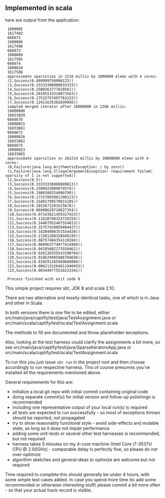 ## Implemented in scala
here are output from the application:
```sampled merged iterator after 1000000 in 610 millis:
 1000005
 1617492
 666671
 1000006
 1617496
 666673
 1000009
 1617505
 666674
 1000010
 1617506
 approximate sparsities in 2216 millis by 1000000 elems with 4 cores:
 (2,Success(0.499999750000125))
 (3,Success(0.33333300000033333))
 (4,Success(0.2500263777828561))
 (5,Success(0.20185533310873563))
 (6,Success(0.17515797497763233))
 (7,Success(0.12411635362039956))
 sampled merged iterator after 10000000 in 2266 millis:
 10000008
 16833859
 6666670
 10000015
 16833861
 6666672
 10000016
 16833862
 6666675
 10000023
 16833865
 approximate sparsities in 262214 millis by 10000000 elems with 4 cores:
 (0,Failure(java.lang.ArithmeticException: / by zero))
 (1,Failure(java.lang.IllegalArgumentException: requirement failed: sparsity of 1 is not supported))
 (2,Success(0.5))
 (3,Success(0.33333338888889813))
 (4,Success(0.2500922089974574))
 (5,Success(0.1980380254000799))
 (6,Success(0.17317002061208123))
 (7,Success(0.15491799570815185))
 (8,Success(0.1032671591525678))
 (9,Success(0.06998620718827354))
 (10,Success(0.07143621459327423))
 (11,Success(0.11628740324728154))
 (12,Success(0.14467952407554813))
 (13,Success(0.15757439059404427))
 (14,Success(0.14204988351554426))
 (15,Success(0.11501208328448195))
 (16,Success(0.08757484354119284))
 (17,Success(0.060963774977414904))
 (18,Success(0.04185682273556462))
 (19,Success(0.026130355543100784))
 (20,Success(0.018629405986784656))
 (21,Success(0.010291265569608084))
 (22,Success(0.0062133264811940455))
 (23,Success(0.003446775528223261))
 
 Process finished with exit code 0
```

This simple project requires sbt, JDK 8 and scala 2.10.

There are two alternative and mostly identical tasks, one of which is in Java and other in Scala.

In both versions there is one file to be edited, either
    src/main/java/captify/test/java/TestAssignment.java 
or 
    src/main/scala/captify/test/scala/TestAssignment.scala



The methods to fill are documented and throw placeholder exceptions. 

Also, looking at the test harness could clarify the assignments a bit more, so see
    src/main/java/captify/test/java/SparseIteratorsApp.java
or 
    src/main/scala/captify/test/scala/TestAssignment.scala

To run this you just issue `sbt run` in the project root and then choose accordingly to run respective harness.
This of course presumes you've installed all the requirements mentioned above.

General requirements for this are:
 * initialize a local git repo with initial commit containing original code
 * doing separate commit(s) for initial version and follow-up polishings is recommended
 * including one representative output of your local run(s) is required
 * all tests are expected to run successfully - so most of exceptions thrown should be reported, not propagated
 * try to show reasonably functional style - avoid side-effects and mutable state, as long as it does not impair performance
 * adding some unit-tests or several other test harnesses is recommended, but not required
 * harness takes 5 minutes on my 4-core machine (Intel Core i7-3537U CPU @ 2.00GHz) - comparable delay is perfectly fine, so please do not over-optimize
 * algorithm sketches and general ideas to optimize are welcome but not required

Time required to complete this should generally be under 4 hours, with some simple test cases added.
In case you spend more time (to add some recommended or otherwise interesting stuff) please commit a bit more often - so that your actual track record is visible.
